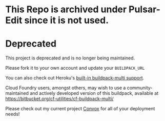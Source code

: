 # This Repo is archived under Pulsar-Edit since it is not used.

# Deprecated

This project is deprecated and is no longer being maintained.

Please fork it to your own account and update your `BUILDPACK_URL`

You can also check out Heroku's [built-in buildpack-multi support](https://devcenter.heroku.com/articles/using-multiple-buildpacks-for-an-app).

Cloud Foundry users, amongst others, may wish to use a community-maintained and
actively developed version of this buildpack, available at
https://bitbucket.org/cf-utilities/cf-buildpack-multi/

Please check out my current project [Convox](https://convox.com) for all of your deployment needs!

